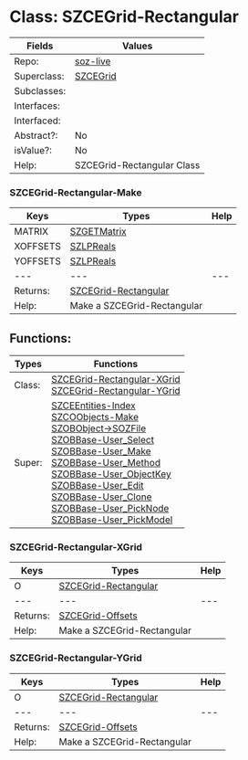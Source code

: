 
# Class:	SZCEGrid-Rectangular

| Fields | Values |
| --------- | --------- |
| Repo: | [soz-live](/repos/soz-live.html) |
| Superclass: | [SZCEGrid](SZCEGrid.html) |
| Subclasses: |  |
| Interfaces: |  |
| Interfaced: |  |
| Abstract?: | No |
| isValue?: | No |
| Help: | SZCEGrid-Rectangular Class |

### SZCEGrid-Rectangular-Make

| Keys | Types | Help |
| --------- | --------- | --------- |
| MATRIX | [SZGETMatrix](SZGETMatrix.html) |  |
| XOFFSETS | [SZLPReals](SZLPReals.html) |  |
| YOFFSETS | [SZLPReals](SZLPReals.html) |  |
| --- | --- | --- |
| Returns: | [SZCEGrid-Rectangular](SZCEGrid-Rectangular.html) |
| Help: | Make a SZCEGrid-Rectangular |


## Functions:

| Types | Functions |
| --------- | --------- |
| Class: | [SZCEGrid-Rectangular-XGrid](#SZCEGrid-Rectangular-XGrid) <br> [SZCEGrid-Rectangular-YGrid](#SZCEGrid-Rectangular-YGrid) |
| Super: | [SZCEEntities-Index](SZCEEntities.html) <br> [SZCOObjects-Make](SZCOObjects.html) <br> [SZOBObject->SOZFile](SZOBObject.html) <br> [SZOBBase-User_Select](SZOBBase.html) <br> [SZOBBase-User_Make](SZOBBase.html) <br> [SZOBBase-User_Method](SZOBBase.html) <br> [SZOBBase-User_ObjectKey](SZOBBase.html) <br> [SZOBBase-User_Edit](SZOBBase.html) <br> [SZOBBase-User_Clone](SZOBBase.html) <br> [SZOBBase-User_PickNode](SZOBBase.html) <br> [SZOBBase-User_PickModel](SZOBBase.html) |


### SZCEGrid-Rectangular-XGrid

| Keys | Types | Help |
| --------- | --------- | --------- |
| O | [SZCEGrid-Rectangular](SZCEGrid-Rectangular.html) |  |
| --- | --- | --- |
| Returns: | [SZCEGrid-Offsets](SZCEGrid-Offsets.html) |
| Help: | Make a SZCEGrid-Rectangular |

### SZCEGrid-Rectangular-YGrid

| Keys | Types | Help |
| --------- | --------- | --------- |
| O | [SZCEGrid-Rectangular](SZCEGrid-Rectangular.html) |  |
| --- | --- | --- |
| Returns: | [SZCEGrid-Offsets](SZCEGrid-Offsets.html) |
| Help: | Make a SZCEGrid-Rectangular |

